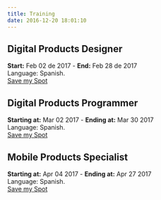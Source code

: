 ```yaml
---
title: Training
date: 2016-12-20 18:01:10
---
```

<!-- Diseñador de Productos -->
<h2>Digital Products Designer</h2>
<div class="article-date"><b>Start:</b> Feb 02 de 2017 - <b>End:</b> Feb 28 de 2017</div>
Language: Spanish.<br/>
<a class="btn btn-primary btn-lg" href="https://www.crowdcast.io/e/5xumzpvi" target="_blank"><span class="glyphicon glyphicon-tag"></span> Save my Spot</a>
<!-- Bootcamp Angular 2 -->
<h2>Digital Products Programmer</h2>
<div class="article-date"><b>Starting at:</b> Mar 02 2017 - <b>Ending at:</b> Mar 30 2017</div>
Language: Spanish.<br/>
<a class="btn btn-primary btn-lg" href="http://ccst.io/e/desarrolla-productos-en" target="_blank"><span class="glyphicon glyphicon-tag"></span> Save my Spot</a>
<!-- Bootcamp Ionic 2 -->
<h2>Mobile Products Specialist</h2>
<div class="article-date"><b>Starting at:</b> Apr 04 2017 - <b>Ending at:</b> Apr 27 2017</div>
Language: Spanish.<br/>
<a class="btn btn-primary btn-lg" href="http://ccst.io/e/4j35l8fr" target="_blank"><span class="glyphicon glyphicon-tag"></span>Save my Spot</a>
